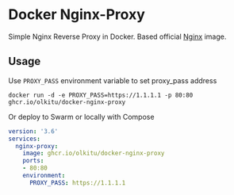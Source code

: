 # Docker Nginx-Proxy

Simple Nginx Reverse Proxy in Docker. Based official [Nginx](https://hub.docker.com/_/nginx) image.

## Usage

Use `PROXY_PASS` environment variable to set proxy_pass address

```
docker run -d -e PROXY_PASS=https://1.1.1.1 -p 80:80 ghcr.io/olkitu/docker-nginx-proxy
```

Or deploy to Swarm or locally with Compose

```yaml
version: '3.6'
services:
  nginx-proxy:
    image: ghcr.io/olkitu/docker-nginx-proxy
    ports:
    - 80:80
    environment:
      PROXY_PASS: https://1.1.1.1
```
